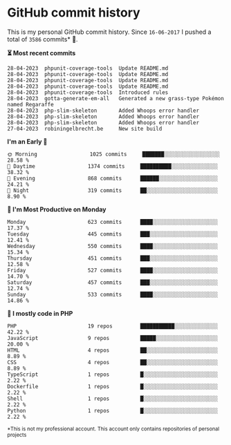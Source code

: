 # GitHub commit history
This is my personal GitHub commit history. Since <!--START_SECTION:first-commit-date-->`16-06-2017`<!--END_SECTION:first-commit-date--> I pushed a total of <!--START_SECTION:total-commit-count-->`3586`<!--END_SECTION:total-commit-count--> commits* 🎉.

<!--START_SECTION:most-recent-commits-->
**⏳ Most recent commits**
                                        
```text
28-04-2023  phpunit-coverage-tools  Update README.md
28-04-2023  phpunit-coverage-tools  Update README.md
28-04-2023  phpunit-coverage-tools  Update README.md
28-04-2023  phpunit-coverage-tools  Update README.md
28-04-2023  phpunit-coverage-tools  Introduced rules
28-04-2023  gotta-generate-em-all   Generated a new grass-type Pokémon named Regaraffe
28-04-2023  php-slim-skeleton       Added Whoops error handler
28-04-2023  php-slim-skeleton       Added Whoops error handler
28-04-2023  php-slim-skeleton       Added Whoops error handler
27-04-2023  robiningelbrecht.be     New site build
```
<!--END_SECTION:most-recent-commits-->  

<!--START_SECTION:commits-per-day-time-->
**I&#039;m an Early 🐤**

```text
🌞 Morning                 1025 commits     ███████░░░░░░░░░░░░░░░░░░   28.58 %
🌆 Daytime                 1374 commits     ██████████░░░░░░░░░░░░░░░   38.32 %
🌃 Evening                 868 commits      ██████░░░░░░░░░░░░░░░░░░░   24.21 %
🌙 Night                   319 commits      ██░░░░░░░░░░░░░░░░░░░░░░░   8.90 %
```
<!--END_SECTION:commits-per-day-time-->  

<!--START_SECTION:commits-per-weekday-->
**📅 I&#039;m Most Productive on Monday**

```text
Monday                    623 commits      ████░░░░░░░░░░░░░░░░░░░░░   17.37 %
Tuesday                   445 commits      ███░░░░░░░░░░░░░░░░░░░░░░   12.41 %
Wednesday                 550 commits      ████░░░░░░░░░░░░░░░░░░░░░   15.34 %
Thursday                  451 commits      ███░░░░░░░░░░░░░░░░░░░░░░   12.58 %
Friday                    527 commits      ████░░░░░░░░░░░░░░░░░░░░░   14.70 %
Saturday                  457 commits      ███░░░░░░░░░░░░░░░░░░░░░░   12.74 %
Sunday                    533 commits      ████░░░░░░░░░░░░░░░░░░░░░   14.86 %
```
<!--END_SECTION:commits-per-weekday-->  

<!--START_SECTION:repos-per-language-->
**💬 I mostly code in PHP**

```text
PHP                       19 repos         ███████████░░░░░░░░░░░░░░   42.22 %
JavaScript                9 repos          █████░░░░░░░░░░░░░░░░░░░░   20.00 %
HTML                      4 repos          ██░░░░░░░░░░░░░░░░░░░░░░░   8.89 %
CSS                       4 repos          ██░░░░░░░░░░░░░░░░░░░░░░░   8.89 %
TypeScript                1 repos          █░░░░░░░░░░░░░░░░░░░░░░░░   2.22 %
Dockerfile                1 repos          █░░░░░░░░░░░░░░░░░░░░░░░░   2.22 %
Shell                     1 repos          █░░░░░░░░░░░░░░░░░░░░░░░░   2.22 %
Python                    1 repos          █░░░░░░░░░░░░░░░░░░░░░░░░   2.22 %
```
<!--END_SECTION:repos-per-language-->  

<sub>*This is not my professional account. This account only contains repositories of personal projects</sub>
